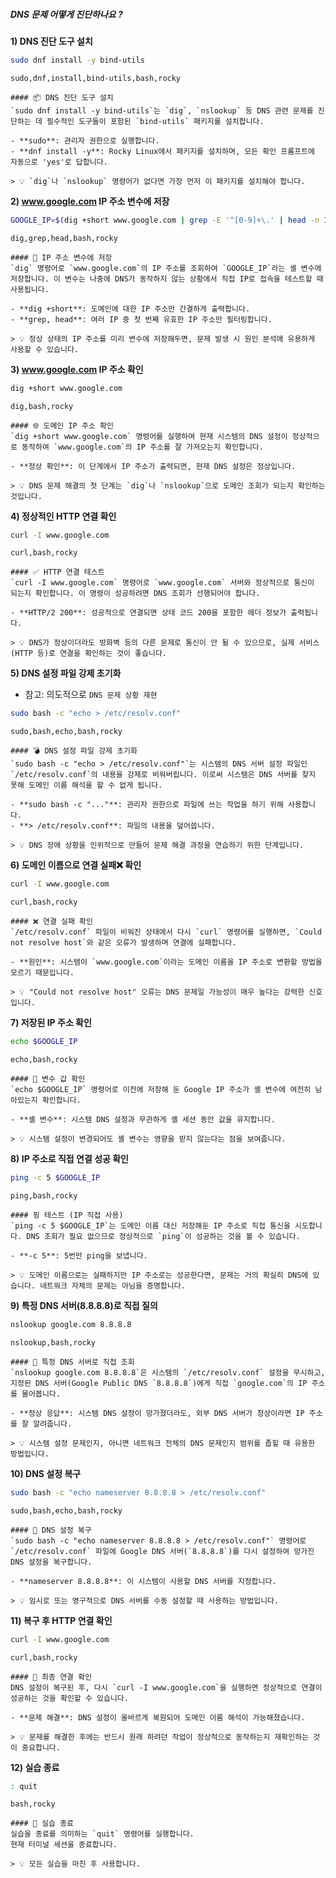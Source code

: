 ##### DNS 문제 어떻게 진단하나요 ? #####

**1) DNS 진단 도구 설치**

```bash
sudo dnf install -y bind-utils
```

```tech
sudo,dnf,install,bind-utils,bash,rocky
```

```desc
#### 📦 DNS 진단 도구 설치
`sudo dnf install -y bind-utils`는 `dig`, `nslookup` 등 DNS 관련 문제를 진단하는 데 필수적인 도구들이 포함된 `bind-utils` 패키지를 설치합니다.

- **sudo**: 관리자 권한으로 실행합니다.
- **dnf install -y**: Rocky Linux에서 패키지를 설치하며, 모든 확인 프롬프트에 자동으로 'yes'로 답합니다.

> 💡 `dig`나 `nslookup` 명령어가 없다면 가장 먼저 이 패키지를 설치해야 합니다.
```

**2) www.google.com IP 주소 변수에 저장**

```bash
GOOGLE_IP=$(dig +short www.google.com | grep -E '^[0-9]+\.' | head -n 1)
```

```tech
dig,grep,head,bash,rocky
```

```desc
#### 📝 IP 주소 변수에 저장
`dig` 명령어로 `www.google.com`의 IP 주소를 조회하여 `GOOGLE_IP`라는 셸 변수에 저장합니다. 이 변수는 나중에 DNS가 동작하지 않는 상황에서 직접 IP로 접속을 테스트할 때 사용됩니다.

- **dig +short**: 도메인에 대한 IP 주소만 간결하게 출력합니다.
- **grep, head**: 여러 IP 중 첫 번째 유효한 IP 주소만 필터링합니다.

> 💡 정상 상태의 IP 주소를 미리 변수에 저장해두면, 문제 발생 시 원인 분석에 유용하게 사용할 수 있습니다.
```

**3) www.google.com IP 주소 확인**

```bash
dig +short www.google.com
```

```tech
dig,bash,rocky
```

```desc
#### 🌐 도메인 IP 주소 확인
`dig +short www.google.com` 명령어를 실행하여 현재 시스템의 DNS 설정이 정상적으로 동작하여 `www.google.com`의 IP 주소를 잘 가져오는지 확인합니다.

- **정상 확인**: 이 단계에서 IP 주소가 출력되면, 현재 DNS 설정은 정상입니다.

> 💡 DNS 문제 해결의 첫 단계는 `dig`나 `nslookup`으로 도메인 조회가 되는지 확인하는 것입니다.
```

**4) 정상적인 HTTP 연결 확인**

```bash
curl -I www.google.com
```

```tech
curl,bash,rocky
```

```desc
#### ✅ HTTP 연결 테스트
`curl -I www.google.com` 명령어로 `www.google.com` 서버와 정상적으로 통신이 되는지 확인합니다. 이 명령이 성공하려면 DNS 조회가 선행되어야 합니다.

- **HTTP/2 200**: 성공적으로 연결되면 상태 코드 200을 포함한 헤더 정보가 출력됩니다.

> 💡 DNS가 정상이더라도 방화벽 등의 다른 문제로 통신이 안 될 수 있으므로, 실제 서비스(HTTP 등)로 연결을 확인하는 것이 좋습니다.
```

**5) DNS 설정 파일 강제 초기화**

* 참고: 의도적으로 `DNS 문제 상황 재현`

```bash
sudo bash -c "echo > /etc/resolv.conf"
```

```tech
sudo,bash,echo,bash,rocky
```

```desc
#### 💣 DNS 설정 파일 강제 초기화
`sudo bash -c "echo > /etc/resolv.conf"`는 시스템의 DNS 서버 설정 파일인 `/etc/resolv.conf`의 내용을 강제로 비워버립니다. 이로써 시스템은 DNS 서버를 찾지 못해 도메인 이름 해석을 할 수 없게 됩니다.

- **sudo bash -c "..."**: 관리자 권한으로 파일에 쓰는 작업을 하기 위해 사용합니다.
- **> /etc/resolv.conf**: 파일의 내용을 덮어씁니다.

> 💡 DNS 장애 상황을 인위적으로 만들어 문제 해결 과정을 연습하기 위한 단계입니다.
```

**6) 도메인 이름으로 연결 실패❌ 확인**

```bash
curl -I www.google.com
```

```tech
curl,bash,rocky
```

```desc
#### ❌ 연결 실패 확인
`/etc/resolv.conf` 파일이 비워진 상태에서 다시 `curl` 명령어를 실행하면, `Could not resolve host`와 같은 오류가 발생하며 연결에 실패합니다.

- **원인**: 시스템이 `www.google.com`이라는 도메인 이름을 IP 주소로 변환할 방법을 모르기 때문입니다.

> 💡 "Could not resolve host" 오류는 DNS 문제일 가능성이 매우 높다는 강력한 신호입니다.
```

**7) 저장된 IP 주소 확인**

```bash
echo $GOOGLE_IP
```

```tech
echo,bash,rocky
```

```desc
#### 📝 변수 값 확인
`echo $GOOGLE_IP` 명령어로 이전에 저장해 둔 Google IP 주소가 셸 변수에 여전히 남아있는지 확인합니다.

- **셸 변수**: 시스템 DNS 설정과 무관하게 셸 세션 동안 값을 유지합니다.

> 💡 시스템 설정이 변경되어도 셸 변수는 영향을 받지 않는다는 점을 보여줍니다.
```

**8) IP 주소로 직접 연결 성공 확인**

```bash
ping -c 5 $GOOGLE_IP
```

```tech
ping,bash,rocky
```

```desc
#### 핑 테스트 (IP 직접 사용)
`ping -c 5 $GOOGLE_IP`는 도메인 이름 대신 저장해둔 IP 주소로 직접 통신을 시도합니다. DNS 조회가 필요 없으므로 정상적으로 `ping`이 성공하는 것을 볼 수 있습니다.

- **-c 5**: 5번만 ping을 보냅니다.

> 💡 도메인 이름으로는 실패하지만 IP 주소로는 성공한다면, 문제는 거의 확실히 DNS에 있습니다. 네트워크 자체의 문제는 아님을 증명합니다.
```

**9) 특정 DNS 서버(8.8.8.8)로 직접 질의**

```bash
nslookup google.com 8.8.8.8
```

```tech
nslookup,bash,rocky
```

```desc
#### 🎯 특정 DNS 서버로 직접 조회
`nslookup google.com 8.8.8.8`은 시스템의 `/etc/resolv.conf` 설정을 무시하고, 지정된 DNS 서버(Google Public DNS `8.8.8.8`)에게 직접 `google.com`의 IP 주소를 물어봅니다.

- **정상 응답**: 시스템 DNS 설정이 망가졌더라도, 외부 DNS 서버가 정상이라면 IP 주소를 잘 알려줍니다.

> 💡 시스템 설정 문제인지, 아니면 네트워크 전체의 DNS 문제인지 범위를 좁힐 때 유용한 방법입니다.
```

**10) DNS 설정 복구**

```bash
sudo bash -c "echo nameserver 8.8.8.8 > /etc/resolv.conf"
```

```tech
sudo,bash,echo,bash,rocky
```

```desc
#### 🔧 DNS 설정 복구
`sudo bash -c "echo nameserver 8.8.8.8 > /etc/resolv.conf"` 명령어로 `/etc/resolv.conf` 파일에 Google DNS 서버(`8.8.8.8`)를 다시 설정하여 망가진 DNS 설정을 복구합니다.

- **nameserver 8.8.8.8**: 이 시스템이 사용할 DNS 서버를 지정합니다.

> 💡 임시로 또는 영구적으로 DNS 서버를 수동 설정할 때 사용하는 방법입니다.
```

**11) 복구 후 HTTP 연결 확인**

```bash
curl -I www.google.com
```

```tech
curl,bash,rocky
```

```desc
#### 🎉 최종 연결 확인
DNS 설정이 복구된 후, 다시 `curl -I www.google.com`을 실행하면 정상적으로 연결이 성공하는 것을 확인할 수 있습니다.

- **문제 해결**: DNS 설정이 올바르게 복원되어 도메인 이름 해석이 가능해졌습니다.

> 💡 문제를 해결한 후에는 반드시 원래 하려던 작업이 정상적으로 동작하는지 재확인하는 것이 중요합니다.
```

**12) 실습 종료**

```bash
: quit
```

```tech
bash,rocky
```

```desc
#### 👋 실습 종료
실습을 종료를 의미하는 `quit` 명령어를 실행합니다.
현재 터미널 세션을 종료합니다.

> 💡 모든 실습을 마친 후 사용합니다.
```